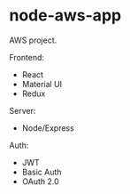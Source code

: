 # node-aws-app


AWS project.

Frontend:

* React
* Material UI
* Redux

Server:
* Node/Express

Auth:
* JWT
* Basic Auth
* OAuth 2.0